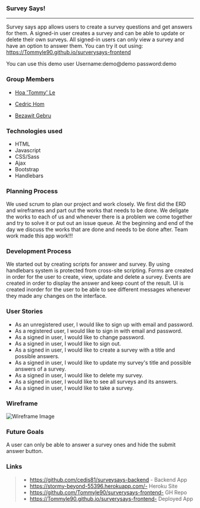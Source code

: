 ### Survey Says!

----

Survey says app allows users to create a survey questions and get answers for them. A signed-in user creates a survey and can be able to update or delete their own surveys. All signed-in users can only view a survey and have an option to answer them. You can try it out using: https://Tommyle90.github.io/surverysays-frontend


You can use this demo user
Username:demo@demo password:demo

### Group Members
* [Hoa 'Tommy' Le](https://github.com/Tommyle90)

* [Cedric Hom](https://github.com/cedis81)

* [Bezawit Gebru](https://github.com/bbgweb)


### Technologies used
- HTML
- Javascript
- CSS/Sass
- Ajax
- Bootstrap
- Handlebars



### Planning Process
We used scrum to plan our project and work closely. We first did the ERD and wireframes and part out the works that needs to be done. We deligate the works to each of us and whenever there is a problem we come together and try to solve it or put out an issue queue. At the beginning and end of the day we discuss the works that are done and needs to be done after. Team work made this app work!!!

### Development Process
We started out by creating scripts for answer and survey. By using handlebars system is protected from cross-site scripting. Forms are created
in order for the user to create, view, update and delete a survey. Events are created in order to display the answer and keep count of the result.
UI is created inorder for the user to be able to see different messages whenever they made any changes on the interface.

### User Stories

- As an unregistered user, I would like to sign up with email and password.
- As a registered user, I would like to sign in with email and password.
- As a signed in user, I would like to change password.
- As a signed in user, I would like to sign out.
- As a signed in user, I would like to create a survey with a title and possible answers.
- As a signed in user, I would like to update my survey's title and possible answers of a survey.
- As a signed in user, I would like to delete my survey.
- As a signed in user, I would like to see all surveys and its answers.
- As a signed in user, I would like to take a survey.


### Wireframe
![Wireframe Image](https://i.imgur.com/TotIBGt.jpg)


### Future Goals
A user can only be able to answer a survey ones and hide the submit answer button.

### Links
>- https://github.com/cedis81/surveysays-backend - Backend App
>- https://stormy-beyond-55396.herokuapp.com/- Heroku Site
>- https://github.com/Tommyle90/surverysays-frontend- GH Repo
>- https://Tommyle90.github.io/surverysays-frontend- Deployed App
